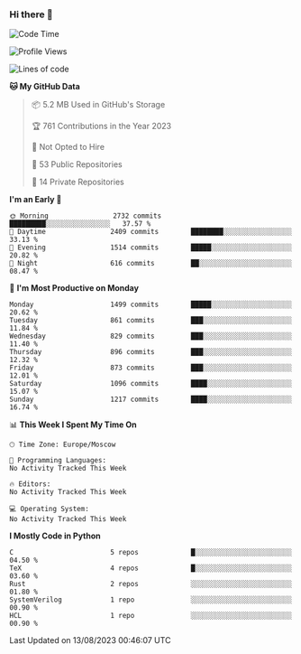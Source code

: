 ### Hi there 👋

<!--
**SemenMartynov/SemenMartynov** is a ✨ _special_ ✨ repository because its `README.md` (this file) appears on your GitHub profile.

Here are some ideas to get you started:

- 🔭 I’m currently working on ...
- 🌱 I’m currently learning ...
- 👯 I’m looking to collaborate on ...
- 🤔 I’m looking for help with ...
- 💬 Ask me about ...
- 📫 How to reach me: ...
- 😄 Pronouns: ...
- ⚡ Fun fact: ...
-->

<!--START_SECTION:waka-->
![Code Time](http://img.shields.io/badge/Code%20Time-0%20secs-blue)

![Profile Views](http://img.shields.io/badge/Profile%20Views-3-blue)

![Lines of code](https://img.shields.io/badge/From%20Hello%20World%20I%27ve%20Written-6.8%20million%20lines%20of%20code-blue)

**🐱 My GitHub Data** 

> 📦 5.2 MB Used in GitHub's Storage 
 > 
> 🏆 761 Contributions in the Year 2023
 > 
> 🚫 Not Opted to Hire
 > 
> 📜 53 Public Repositories 
 > 
> 🔑 14 Private Repositories 
 > 
**I'm an Early 🐤** 

```text
🌞 Morning                2732 commits        █████████░░░░░░░░░░░░░░░░   37.57 % 
🌆 Daytime                2409 commits        ████████░░░░░░░░░░░░░░░░░   33.13 % 
🌃 Evening                1514 commits        █████░░░░░░░░░░░░░░░░░░░░   20.82 % 
🌙 Night                  616 commits         ██░░░░░░░░░░░░░░░░░░░░░░░   08.47 % 
```
📅 **I'm Most Productive on Monday** 

```text
Monday                   1499 commits        █████░░░░░░░░░░░░░░░░░░░░   20.62 % 
Tuesday                  861 commits         ███░░░░░░░░░░░░░░░░░░░░░░   11.84 % 
Wednesday                829 commits         ███░░░░░░░░░░░░░░░░░░░░░░   11.40 % 
Thursday                 896 commits         ███░░░░░░░░░░░░░░░░░░░░░░   12.32 % 
Friday                   873 commits         ███░░░░░░░░░░░░░░░░░░░░░░   12.01 % 
Saturday                 1096 commits        ████░░░░░░░░░░░░░░░░░░░░░   15.07 % 
Sunday                   1217 commits        ████░░░░░░░░░░░░░░░░░░░░░   16.74 % 
```


📊 **This Week I Spent My Time On** 

```text
🕑︎ Time Zone: Europe/Moscow

💬 Programming Languages: 
No Activity Tracked This Week

🔥 Editors: 
No Activity Tracked This Week

💻 Operating System: 
No Activity Tracked This Week
```

**I Mostly Code in Python** 

```text
C                        5 repos             █░░░░░░░░░░░░░░░░░░░░░░░░   04.50 % 
TeX                      4 repos             █░░░░░░░░░░░░░░░░░░░░░░░░   03.60 % 
Rust                     2 repos             ░░░░░░░░░░░░░░░░░░░░░░░░░   01.80 % 
SystemVerilog            1 repo              ░░░░░░░░░░░░░░░░░░░░░░░░░   00.90 % 
HCL                      1 repo              ░░░░░░░░░░░░░░░░░░░░░░░░░   00.90 % 
```




 Last Updated on 13/08/2023 00:46:07 UTC
<!--END_SECTION:waka-->